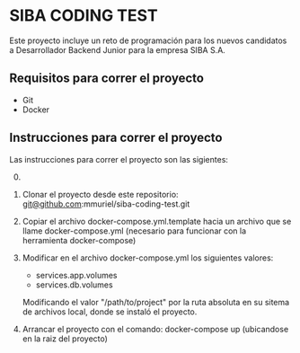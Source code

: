 # SIBA CODING TEST

Este proyecto incluye un reto de programación para los nuevos candidatos a Desarrollador Backend Junior para la empresa SIBA S.A.

## Requisitos para correr el proyecto

- Git
- Docker

## Instrucciones para correr el proyecto

Las instrucciones para correr el proyecto son las sigientes:

0. 
1. Clonar el proyecto desde este repositorio: git@github.com:mmuriel/siba-coding-test.git
2. Copiar el archivo docker-compose.yml.template hacia un archivo que se llame docker-compose.yml (necesario para funcionar con la herramienta docker-compose)
3. Modificar en el archivo docker-compose.yml los siguientes valores:
	
	- services.app.volumes
	- services.db.volumes

   Modificando el valor "/path/to/project" por la ruta absoluta en su sitema de archivos local, donde se instaló el proyecto.

4. Arrancar el proyecto con el comando: docker-compose up (ubicandose en la raiz del proyecto)

